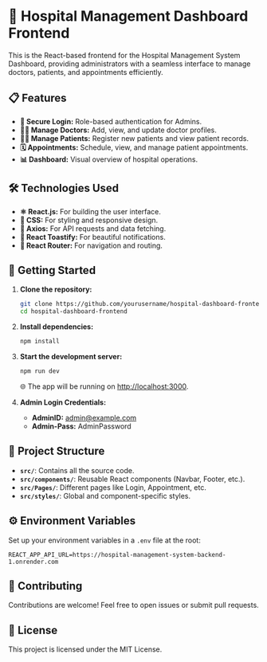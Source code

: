 # 🏥 Hospital Management Dashboard Frontend

This is the React-based frontend for the Hospital Management System Dashboard, providing administrators with a seamless interface to manage doctors, patients, and appointments efficiently.

## 📋 Features

- **🔑 Secure Login:** Role-based authentication for Admins.
- **👨‍⚕️ Manage Doctors:** Add, view, and update doctor profiles.
- **🧑‍⚕️ Manage Patients:** Register new patients and view patient records.
- **🗓️ Appointments:** Schedule, view, and manage patient appointments.
- **📊 Dashboard:** Visual overview of hospital operations.

## 🛠️ Technologies Used

- **⚛️ React.js:** For building the user interface.
- **🎨 CSS:** For styling and responsive design.
- **🔄 Axios:** For API requests and data fetching.
- **🍞 React Toastify:** For beautiful notifications.
- **🧭 React Router:** For navigation and routing.

## 🚀 Getting Started

1. **Clone the repository:**

   ```bash
   git clone https://github.com/yourusername/hospital-dashboard-frontend.git
   cd hospital-dashboard-frontend
   ```

2. **Install dependencies:**

   ```bash
   npm install
   ```

3. **Start the development server:**

   ```bash
   npm run dev
   ```

   🌐 The app will be running on [http://localhost:3000](http://localhost:3000).

4. **Admin Login Credentials:**

   - **AdminID:** admin@example.com
   - **Admin-Pass:** AdminPassword

## 📂 Project Structure

- **`src/`**: Contains all the source code.
- **`src/components/`**: Reusable React components (Navbar, Footer, etc.).
- **`src/Pages/`**: Different pages like Login, Appointment, etc.
- **`src/styles/`**: Global and component-specific styles.

## ⚙️ Environment Variables

Set up your environment variables in a `.env` file at the root:

```plaintext
REACT_APP_API_URL=https://hospital-management-system-backend-1.onrender.com
```

## 🚧 Contributing

Contributions are welcome! Feel free to open issues or submit pull requests.

## 📄 License

This project is licensed under the MIT License.
